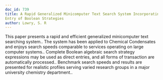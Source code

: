 ```yaml
---
doc_id: 739
title: A Rapid Generalized Minicomputer Text Search System Incorporating Algebraic
Entry of Boolean Strategies
author: Lowry, S. R
---
```


This paper presents a rapid and efficient generalized minicomputer text 
searching system.. The system has been applied to Chemical Condensates and
enjoys search speeds comparable to services operating on large computer 
systems.. Complete Boolean algebraic search strategy expressions may be used as 
direct entries, and all forms of transaction are automatically processed.. 
Benchmark search speeds and results are presented for realistic profiles 
serving varied research groups in a major university chemistry department..